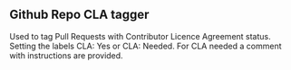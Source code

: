 ## Github Repo CLA tagger

Used to tag Pull Requests with Contributor Licence Agreement status. Setting the labels CLA: Yes or CLA: Needed. For CLA needed a comment with instructions are provided.
